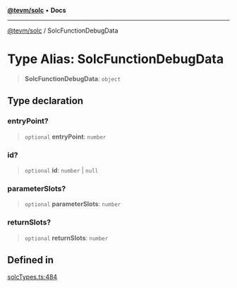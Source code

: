 [**@tevm/solc**](../README.md) • **Docs**

***

[@tevm/solc](../globals.md) / SolcFunctionDebugData

# Type Alias: SolcFunctionDebugData

> **SolcFunctionDebugData**: `object`

## Type declaration

### entryPoint?

> `optional` **entryPoint**: `number`

### id?

> `optional` **id**: `number` \| `null`

### parameterSlots?

> `optional` **parameterSlots**: `number`

### returnSlots?

> `optional` **returnSlots**: `number`

## Defined in

[solcTypes.ts:484](https://github.com/qbzzt/tevm-monorepo/blob/main/bundler-packages/solc/src/solcTypes.ts#L484)

